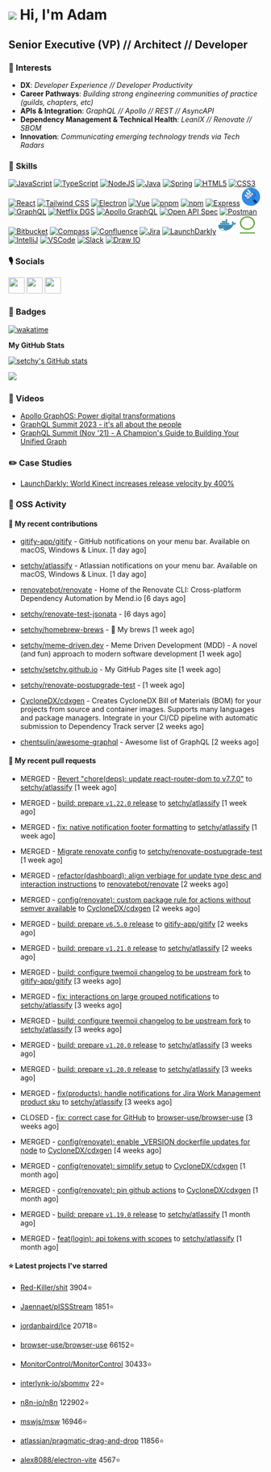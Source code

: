 ![](https://user-images.githubusercontent.com/18350557/176309783-0785949b-9127-417c-8b55-ab5a4333674e.gif) Hi, I'm Adam
============================================================================================================================

Senior Executive (VP) // Architect // Developer
-----------------------------------------------

### 🔭 Interests

- **DX**: *Developer Experience // Developer Productivity*
- **Career Pathways**: *Building strong engineering communities of practice (guilds, chapters, etc)*
- **APIs & Integration**: *GraphQL // Apollo // REST // AsyncAPI*
- **Dependency Management & Technical Health**: *LeanIX // Renovate // SBOM*
- **Innovation**: *Communicating emerging technology trends via Tech Radars*

### 💪 Skills

<p align="left">
  <a href="https://developer.mozilla.org/en-US/docs/Web/JavaScript" target="_blank" rel="noreferrer"><img src="https://raw.githubusercontent.com/danielcranney/readme-generator/main/public/icons/skills/javascript-colored.svg" width="36" height="36" alt="JavaScript" /></a>
  <a href="https://www.typescriptlang.org/" target="_blank" rel="noreferrer"><img src="https://raw.githubusercontent.com/danielcranney/readme-generator/main/public/icons/skills/typescript-colored.svg" width="36" height="36" alt="TypeScript" /></a>
  <a href="https://nodejs.org/en/" target="_blank" rel="noreferrer"><img src="https://raw.githubusercontent.com/danielcranney/readme-generator/main/public/icons/skills/nodejs-colored.svg" width="36" height="36" alt="NodeJS" /></a>
  <a href="https://www.oracle.com/java/" target="_blank" rel="noreferrer"><img src="https://raw.githubusercontent.com/danielcranney/readme-generator/main/public/icons/skills/java-colored.svg" width="36" height="36" alt="Java" /></a>
  <a href="https://spring.io/" target="_blank" rel="noreferrer"><img src="https://cdn.worldvectorlogo.com/logos/spring-3.svg" width="36" height="36" alt="Spring" /></a> 
  <a href="https://developer.mozilla.org/en-US/docs/Glossary/HTML5" target="_blank" rel="noreferrer"><img src="https://raw.githubusercontent.com/danielcranney/readme-generator/main/public/icons/skills/html5-colored.svg" width="36" height="36" alt="HTML5" /></a>
  <a href="https://www.w3.org/TR/CSS/#css" target="_blank" rel="noreferrer"><img src="https://raw.githubusercontent.com/danielcranney/readme-generator/main/public/icons/skills/css3-colored.svg" width="36" height="36" alt="CSS3" /></a>
  <a href="https://react.dev/" target="_blank" rel="noreferrer"><img src="https://cdn.worldvectorlogo.com/logos/react-2.svg" width="36" height="36" alt="React" /></a>
  <a href="https://tailwindcss.com/" target="_blank" rel="noreferrer"><img src="https://cdn.worldvectorlogo.com/logos/tailwind-css-2.svg" width="36" height="36" alt="Tailwind CSS" /></a>
  <a href="https://www.electronjs.org/" target="_blank" rel="noreferrer"><img src="https://cdn.worldvectorlogo.com/logos/electron-1.svg" width="36" height="36" alt="Electron" /></a>
  <a href="https://vuejs.org/" target="_blank" rel="noreferrer"><img src="https://cdn.worldvectorlogo.com/logos/vue-9.svg" width="36" height="36" alt="Vue" /></a>
  <a href="https://pnpm.io/" target="_blank" rel="noreferrer"><img src="https://encrypted-tbn0.gstatic.com/images?q=tbn:ANd9GcSGcwBnoTNg212cvEclMX-_qRw_P-_odFp3aafVal77Hg&s" width="36" height="36" alt="pnpm" /></a>
  <a href="https://www.npmjs.com/" target="_blank" rel="noreferrer"><img src="https://cdn.worldvectorlogo.com/logos/npm-square-red-1.svg" width="36" height="36" alt="npm" /></a>
  <a href="https://expressjs.com/" target="_blank" rel="noreferrer"><img src="https://raw.githubusercontent.com/danielcranney/readme-generator/main/public/icons/skills/express-colored.svg" width="36" height="36" alt="Express" /></a>
  <a href="https://docs.renovatebot.com/" target="_blank" rel="noreferrer"><img src="https://raw.githubusercontent.com/renovatebot/renovate/refs/heads/main/docs/usage/assets/images/logo.png" width="36" height="36" alt="Renovate" /></a>
  <a href="https://graphql.org/" target="_blank" rel="noreferrer"><img src="https://raw.githubusercontent.com/danielcranney/readme-generator/main/public/icons/skills/graphql-colored.svg" width="36" height="36" alt="GraphQL" /></a>
  <a href="https://netflix.github.io/dgs/" target="_blank" rel="noreferrer"><img src="https://raw.githubusercontent.com/Netflix/dgs/main/docs/images/dgs-framework-brand/Icon/dgs-icon--blue.svg" width="36" height="36" alt="Netflix DGS" /></a>
  <a href="https://apollographql.com/" target="_blank" rel="noreferrer"><img src="https://cdn.worldvectorlogo.com/logos/apollo-graphql-compact.svg" width="36" height="36" alt="Apollo GraphQL" /></a>
  <a href="https://swagger.io/specification/" target="_blank" rel="noreferrer"><img src="https://cdn.worldvectorlogo.com/logos/openapi-1.svg" width="36" height="36" alt="Open API Spec" /></a>
  <a href="https://www.postman.com//" target="_blank" rel="noreferrer"><img src="https://cdn.worldvectorlogo.com/logos/postman.svg" width="36" height="36" alt="Postman" /></a>
  <a href="https://www.atlassian.com/software/bitbucket" target="_blank" rel="noreferrer"><img src="https://cdn.worldvectorlogo.com/logos/bitbucket-icon.svg" width="36" height="36" alt="Bitbucket" /></a>
  <a href="https://www.atlassian.com/software/compass" target="_blank" rel="noreferrer"><img src="https://cdn.worldvectorlogo.com/logos/atlassian-compass-1.svg" width="36" height="36" alt="Compass" /></a>
  <a href="https://www.atlassian.com/software/confluence" target="_blank" rel="noreferrer"><img src="https://cdn.worldvectorlogo.com/logos/confluence-1.svg" width="36" height="36" alt="Confluence" /></a>
  <a href="https://www.atlassian.com/software/jira" target="_blank" rel="noreferrer"><img src="https://cdn.worldvectorlogo.com/logos/jira-1.svg" width="36" height="36" alt="Jira" /></a>
  <a href="https://launchdarkly.com/" target="_blank" rel="noreferrer"><img src="https://cdn.worldvectorlogo.com/logos/launchdarkly-2.svg" width="36" height="36" alt="LaunchDarkly" /></a>
  <a href="https://docker.com/" target="_blank" rel="noreferrer"><img src="https://raw.githubusercontent.com/nx211/homer-icons/master/png/docker.png" width="36" height="36" alt="Docker" /></a>
  <a href="https://jfrog.com/artifactory/" target="_blank" rel="noreferrer"><img src="https://raw.githubusercontent.com/nx211/homer-icons/master/png/artifactory.png" width="36" height="36" alt="Artifactory" /></a>
  <a href="https://www.jetbrains.com/idea/" target="_blank" rel="noreferrer"><img src="https://cdn.worldvectorlogo.com/logos/intellij-idea-1.svg" width="36" height="36" alt="IntelliJ" /></a>
  <a href="https://code.visualstudio.com/" target="_blank" rel="noreferrer"><img src="https://cdn.worldvectorlogo.com/logos/visual-studio-code-1.svg" width="36" height="36" alt="VSCode" /></a>
  <a href="https://slack.com/" target="_blank" rel="noreferrer"><img src="https://cdn.worldvectorlogo.com/logos/slack-new-logo.svg" width="36" height="36" alt="Slack" /></a>
  <a href="https://drawio-app.com/" target="_blank" rel="noreferrer"><img src="https://cdn.worldvectorlogo.com/logos/draw-io.svg" width="36" height="36" alt="Draw IO" /></a>
</p>

                      

### 🎙️ Socials
                  
<p align="left">
  <a href="https://www.github.com/setchy" target="_blank" rel="noreferrer"><img src="https://raw.githubusercontent.com/danielcranney/readme-generator/main/public/icons/socials/github.svg" width="32" height="32" /></a>
  <a href="https://www.linkedin.com/in/adamsetch" target="_blank" rel="noreferrer"><img src="https://raw.githubusercontent.com/danielcranney/readme-generator/main/public/icons/socials/linkedin.svg" width="32" height="32" /></a>
  <a href="https://www.twitter.com/setchy87" target="_blank" rel="noreferrer"><img src="https://raw.githubusercontent.com/danielcranney/readme-generator/main/public/icons/socials/twitter.svg" width="32" height="32" /></a>
</p>

### 📛 Badges

[![wakatime](https://wakatime.com/badge/user/2b948ae2-4be1-4020-8a57-7de60b53fe1d.svg)](https://wakatime.com/@2b948ae2-4be1-4020-8a57-7de60b53fe1d)

<b>My GitHub Stats</b>

<a href="http://www.github.com/setchy"><img src="https://github-readme-stats.vercel.app/api?username=setchy&show_icons=true&hide=&count_private=true&title_color=0891b2&text_color=ffffff&icon_color=0891b2&bg_color=1c1917&hide_border=true&show_icons=true" alt="setchy's GitHub stats" /></a>

<a href="http://www.github.com/setchy"><img src="https://github-readme-streak-stats.herokuapp.com/?user=setchy&stroke=ffffff&background=1c1917&ring=0891b2&fire=0891b2&currStreakNum=ffffff&currStreakLabel=0891b2&sideNums=ffffff&sideLabels=ffffff&dates=ffffff&hide_border=true" /></a>

### 📼 Videos

- [Apollo GraphOS: Power digital transformations](https://www.apollographql.com/enterprise?wvideo=4fu2lsjssc)
- [GraphQL Summit 2023 - it's all about the people](https://www.youtube.com/watch?v=090IWEcHbJc)
- [GraphQL Summit (Nov '21) - A Champion's Guide to Building Your Unified Graph](https://www.apollographql.com/events/roundtable/graphql-summit-november-2021/a-champions-guide-to-building-your-unified-graph)

### ✏️ Case Studies

- [LaunchDarkly: World Kinect increases release velocity by 400%](https://launchdarkly.com/case-studies/world-kinect/)

### 🎯 OSS Activity
#### 🚀 My recent contributions



- [gitify-app/gitify](https://github.com/gitify-app/gitify) - GitHub notifications on your menu bar. Available on macOS, Windows &amp; Linux. [1 day ago]

- [setchy/atlassify](https://github.com/setchy/atlassify) - Atlassian notifications on your menu bar. Available on macOS, Windows &amp; Linux.  [1 day ago]

- [renovatebot/renovate](https://github.com/renovatebot/renovate) - Home of the Renovate CLI: Cross-platform Dependency Automation by Mend.io [6 days ago]

- [setchy/renovate-test-jsonata](https://github.com/setchy/renovate-test-jsonata) -  [6 days ago]

- [setchy/homebrew-brews](https://github.com/setchy/homebrew-brews) - 🍻 My brews [1 week ago]

- [setchy/meme-driven.dev](https://github.com/setchy/meme-driven.dev) - Meme Driven Development (MDD) - A novel (and fun) approach to modern software development [1 week ago]

- [setchy/setchy.github.io](https://github.com/setchy/setchy.github.io) - My GitHub Pages site [1 week ago]

- [setchy/renovate-postupgrade-test](https://github.com/setchy/renovate-postupgrade-test) -  [1 week ago]

- [CycloneDX/cdxgen](https://github.com/CycloneDX/cdxgen) - Creates CycloneDX Bill of Materials (BOM) for your projects from source and container images. Supports many languages and package managers. Integrate in your CI/CD pipeline with automatic submission to Dependency Track server [2 weeks ago]

- [chentsulin/awesome-graphql](https://github.com/chentsulin/awesome-graphql) - Awesome list of GraphQL [2 weeks ago]

#### 🎉 My recent pull requests



- MERGED - [Revert &#34;chore(deps): update react-router-dom to v7.7.0&#34;](https://github.com/setchy/atlassify/pull/1213) to [setchy/atlassify](https://github.com/setchy/atlassify) [1 week ago]

- MERGED - [build: prepare `v1.22.0` release](https://github.com/setchy/atlassify/pull/1210) to [setchy/atlassify](https://github.com/setchy/atlassify) [1 week ago]

- MERGED - [fix: native notification footer formatting](https://github.com/setchy/atlassify/pull/1209) to [setchy/atlassify](https://github.com/setchy/atlassify) [1 week ago]

- MERGED - [Migrate renovate config](https://github.com/setchy/renovate-postupgrade-test/pull/2) to [setchy/renovate-postupgrade-test](https://github.com/setchy/renovate-postupgrade-test) [1 week ago]

- MERGED - [refactor(dashboard): align verbiage for update type desc and interaction instructions](https://github.com/renovatebot/renovate/pull/36936) to [renovatebot/renovate](https://github.com/renovatebot/renovate) [2 weeks ago]

- MERGED - [config(renovate): custom package rule for actions without semver available](https://github.com/CycloneDX/cdxgen/pull/2040) to [CycloneDX/cdxgen](https://github.com/CycloneDX/cdxgen) [2 weeks ago]

- MERGED - [build: prepare `v6.5.0` release](https://github.com/gitify-app/gitify/pull/2088) to [gitify-app/gitify](https://github.com/gitify-app/gitify) [2 weeks ago]

- MERGED - [build: prepare `v1.21.0` release](https://github.com/setchy/atlassify/pull/1169) to [setchy/atlassify](https://github.com/setchy/atlassify) [2 weeks ago]

- MERGED - [build: configure twemoji changelog to be upstream fork](https://github.com/gitify-app/gitify/pull/2084) to [gitify-app/gitify](https://github.com/gitify-app/gitify) [3 weeks ago]

- MERGED - [fix: interactions on large grouped notifications](https://github.com/setchy/atlassify/pull/1162) to [setchy/atlassify](https://github.com/setchy/atlassify) [3 weeks ago]

- MERGED - [build: configure twemoji changelog to be upstream fork](https://github.com/setchy/atlassify/pull/1161) to [setchy/atlassify](https://github.com/setchy/atlassify) [3 weeks ago]

- MERGED - [build: prepare `v1.20.0` release](https://github.com/setchy/atlassify/pull/1160) to [setchy/atlassify](https://github.com/setchy/atlassify) [3 weeks ago]

- MERGED - [build: prepare `v1.20.0` release](https://github.com/setchy/atlassify/pull/1159) to [setchy/atlassify](https://github.com/setchy/atlassify) [3 weeks ago]

- MERGED - [fix(products): handle notifications for Jira Work Management product sku](https://github.com/setchy/atlassify/pull/1149) to [setchy/atlassify](https://github.com/setchy/atlassify) [3 weeks ago]

- CLOSED - [fix: correct case for GitHub](https://github.com/browser-use/browser-use/pull/2233) to [browser-use/browser-use](https://github.com/browser-use/browser-use) [3 weeks ago]

- MERGED - [config(renovate): enable _VERSION dockerfile updates for node](https://github.com/CycloneDX/cdxgen/pull/1961) to [CycloneDX/cdxgen](https://github.com/CycloneDX/cdxgen) [4 weeks ago]

- MERGED - [config(renovate): simplify setup](https://github.com/CycloneDX/cdxgen/pull/1923) to [CycloneDX/cdxgen](https://github.com/CycloneDX/cdxgen) [1 month ago]

- MERGED - [config(renovate): pin github actions](https://github.com/CycloneDX/cdxgen/pull/1919) to [CycloneDX/cdxgen](https://github.com/CycloneDX/cdxgen) [1 month ago]

- MERGED - [build: prepare `v1.19.0` release](https://github.com/setchy/atlassify/pull/1115) to [setchy/atlassify](https://github.com/setchy/atlassify) [1 month ago]

- MERGED - [feat(login): api tokens with scopes](https://github.com/setchy/atlassify/pull/1112) to [setchy/atlassify](https://github.com/setchy/atlassify) [1 month ago]

#### ⭐ Latest projects I've starred



- [Red-Killer/shit](https://github.com/Red-Killer/shit) 3904⭐

- [Jaennaet/pISSStream](https://github.com/Jaennaet/pISSStream) 1851⭐

- [jordanbaird/Ice](https://github.com/jordanbaird/Ice) 20718⭐

- [browser-use/browser-use](https://github.com/browser-use/browser-use) 66152⭐

- [MonitorControl/MonitorControl](https://github.com/MonitorControl/MonitorControl) 30433⭐

- [interlynk-io/sbommv](https://github.com/interlynk-io/sbommv) 22⭐

- [n8n-io/n8n](https://github.com/n8n-io/n8n) 122902⭐

- [mswjs/msw](https://github.com/mswjs/msw) 16946⭐

- [atlassian/pragmatic-drag-and-drop](https://github.com/atlassian/pragmatic-drag-and-drop) 11856⭐

- [alex8088/electron-vite](https://github.com/alex8088/electron-vite) 4567⭐



